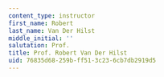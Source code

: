 ```yaml
---
content_type: instructor
first_name: Robert
last_name: Van Der Hilst
middle_initial: ''
salutation: Prof.
title: Prof. Robert Van Der Hilst
uid: 76835d68-259b-ff51-3c23-6cb7db2919d5
---
```

